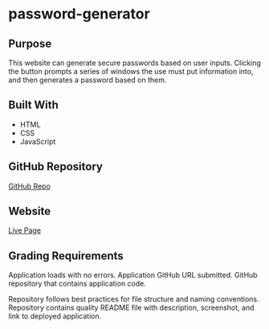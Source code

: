 # password-generator

## Purpose

This website can generate secure passwords based on user inputs. Clicking the button prompts a series of windows the use must put information into, and then generates a password based on them.

## Built With

- HTML
- CSS
- JavaScript

## GitHub Repository

[GitHub Repo](https://github.com/dolcebasstrombone/password-generator)

## Website

[Live Page](https://dolcebasstrombone.github.io/password-generator/)

## Grading Requirements

Application loads with no errors.
Application GitHub URL submitted.
GitHub repository that contains application code.

Repository follows best practices for file structure and naming conventions.
Repository contains quality README file with description, screenshot, and link to deployed application.
